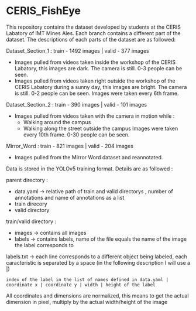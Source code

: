 # CERIS_FishEye

This repository contains the dataset developed by students at the CERIS Labatory of IMT Mines Ales. Each branch contains a different part of the dataset. The descriptions of each parts of the dataset are as followed:

Dataset_Section_1 : train - 1492 images | valid - 377 images
- Images pulled from videos taken inside the workshop of the CERIS Labatory, this images are dark. The camera is still. 0-3 people can be seen.
- Images pulled from videos taken right outside the workshop of the CERIS Labatory during a sunny day, this images are bright. The camera is still. 0-2 people can be seen.
Images were taken every 6th frame.

Dataset_Section_2 : train - 390 images | valid - 101 images
- Images pulled from videos taken with the camera in motion while :
    - Walking around the campus
    - Walking along the street outside the campus
Images were taken every 10th frame. 0-30 people can be seen.

Mirror_Word : train - 821 images | valid - 204 images
- Images pulled from the Mirror Word dataset and reannotated.

Data is stored in the YOLOv5 training format. Details are as followed :

parent directory :
- data.yaml -> relative path of train and valid directorys , number of annotations and name of annotations as a list
- train direcory
- valid directory

train/valid directory :
- images -> contains all images
- labels -> contains labels, name of the file equals the name of the image the label corresponds to

labels.txt -> each line corresponds to a different object being labeled, each caracteristic is separated by a space (in the following description I will use a |)

    index of the label in the list of names defined in data.yaml | coordinate x | coordinate y | width | height of the label
    
All coordinates and dimensions are normalized, this means to get the actual dimension in pixel, multiply by the actual width/height of the image
